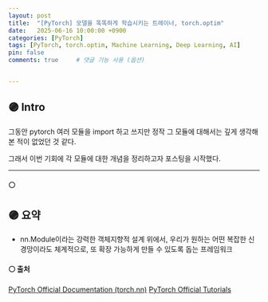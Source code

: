 ```yaml
---
layout: post
title:  "[PyTorch] 모델을 똑똑하게 학습시키는 트레이너, torch.optim"
date:   2025-06-16 10:00:00 +0900
categories: [PyTorch]
tags: [PyTorch, torch.optim, Machine Learning, Deep Learning, AI]
pin: false
comments: true     # 댓글 기능 사용 (옵션)


---
```

## 🟣 Intro
그동안 pytorch 여러 모듈을 import 하고 쓰지만 정작 그 모듈에 대해서는 깊게 생각해본 적이 없었던 것 같다.

그래서 이번 기회에 각 모듈에 대한 개념을 정리하고자 포스팅을 시작했다.

---


#### ⚪ 

## 🟣 요약
- nn.Module이라는 강력한 객체지향적 설계 위에서, 우리가 원하는 어떤 복잡한 신경망이라도 체계적으로, 또 확장 가능하게 만들 수 있도록 돕는 프레임워크

#### ⚪ 출처
[PyTorch Official Documentation (torch.nn)](https://pytorch.org/docs/stable/nn.html) 
[PyTorch Official Tutorials](https://pytorch.org/tutorials/)

